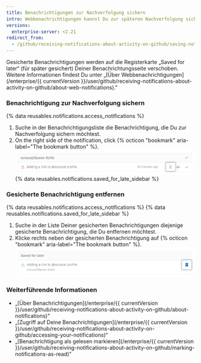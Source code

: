 ```yaml
---
title: Benachrichtigungen zur Nachverfolgung sichern
intro: Webbenachrichtigungen kannst Du zur späteren Nachverfolgung sichern.
versions:
  enterprise-server: <2.21
redirect_from:
  - /github/receiving-notifications-about-activity-on-github/saving-notifications-for-later
---
```

Gesicherte Benachrichtigungen werden auf die Registerkarte „Saved for later“ (für später gesichert) Deiner Benachrichtungsseite verschoben. Weitere Informationen findest Du unter „[Über Webbenachrichtigungen](/enterprise/{{ currentVersion }}/user/github/receiving-notifications-about-activity-on-github/about-web-notifications)."

### Benachrichtigung zur Nachverfolgung sichern

{% data reusables.notifications.access_notifications %}
1. Suche in der Benachrichtigungsliste die Benachrichtigung, die Du zur Nachverfolgung sichern möchtest.
1. On the right side of the notification, click
{% octicon "bookmark" aria-label="The bookmark button" %}.
![Schaltfläche zum Sichern einer Benachrichtigung](/assets/images/help/notifications/save_notification.png)
{% data reusables.notifications.saved_for_late_sidebar %}

### Gesicherte Benachrichtigung entfernen

{% data reusables.notifications.access_notifications %}
{% data reusables.notifications.saved_for_late_sidebar %}
1. Suche in der Liste Deiner gesicherten Benachrichtigungen diejenige gesicherte Benachrichtigung, die Du entfernen möchtest.
1. Klicke rechts neben der gesicherten Benachrichtigung auf {% octicon "bookmark" aria-label="The bookmark button" %}. ![Schaltfläche zum Entfernen gesicherter Benachrichtigungen](/assets/images/help/notifications/remove-saved-notification.png)

### Weiterführende Informationen

- „[Über Benachrichtigungen](/enterprise/{{ currentVersion }}/user/github/receiving-notifications-about-activity-on-github/about-notifications)"
- „[Zugriff auf Deine Benachrichtigungen](/enterprise/{{ currentVersion }}/user/github/receiving-notifications-about-activity-on-github/accessing-your-notifications)“
- „[Benachrichtigung als gelesen markieren](/enterprise/{{ currentVersion }}/user/github/receiving-notifications-about-activity-on-github/marking-notifications-as-read)"
